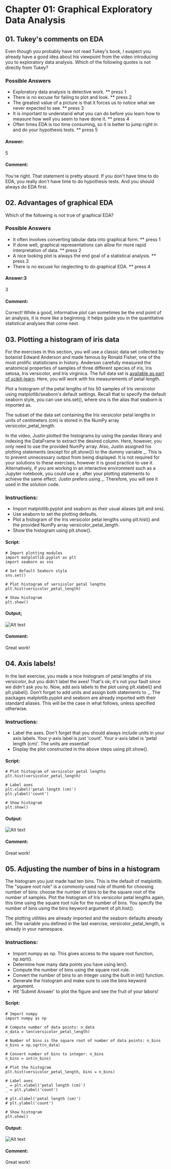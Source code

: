 # Chapter 01: Graphical Exploratory Data Analysis

## 01. Tukey's comments on EDA
Even though you probably have not read Tukey's book, I suspect you already have a good idea about his viewpoint from the video introducing you to exploratory data analysis. Which of the following quotes is not directly from Tukey?

### Possible Answers
* Exploratory data analysis is detective work.
** press 1
* There is no excuse for failing to plot and look.
** press 2
* The greatest value of a picture is that it forces us to notice what we never expected to see.
** press 3
* It is important to understand what you can do before you learn how to measure how well you seem to have done it.
** press 4
* Often times EDA is too time consuming, so it is better to jump right in and do your hypothesis tests.
** press 5

#### Answer:
5

#### Comment:
You're right. That statement is pretty absurd. If you don't have time to do EDA, you really don't have time to do hypothesis tests. And you should always do EDA first.

## 02. Advantages of graphical EDA
Which of the following is not true of graphical EDA?

### Possible Answers
* It often involves converting tabular data into graphical form.
** press 1
* If done well, graphical representations can allow for more rapid interpretation of data.
** press 2
* A nice looking plot is always the end goal of a statistical analysis.
** press 3
* There is no excuse for neglecting to do graphical EDA.
** press 4

#### Answer:3
3

#### Comment:
Correct! While a good, informative plot can sometimes be the end point of an analysis, it is more like a beginning: it helps guide you in the quantitative statistical analyses that come next.

## 03. Plotting a histogram of iris data
For the exercises in this section, you will use a classic data set collected by botanist Edward Anderson and made famous by Ronald Fisher, one of the most prolific statisticians in history. Anderson carefully measured the anatomical properties of samples of three different species of iris, Iris setosa, Iris versicolor, and Iris virginica. The full data set is <a href="http://scikit-learn.org/stable/modules/generated/sklearn.datasets.load_iris.html">available as part of scikit-learn</a>. Here, you will work with his measurements of petal length.

Plot a histogram of the petal lengths of his 50 samples of Iris versicolor using matplotlib/seaborn's default settings. Recall that to specify the default seaborn style, you can use sns.set(), where sns is the alias that seaborn is imported as.

The subset of the data set containing the Iris versicolor petal lengths in units of centimeters (cm) is stored in the NumPy array versicolor_petal_length.

In the video, Justin plotted the histograms by using the pandas library and indexing the DataFrame to extract the desired column. Here, however, you only need to use the provided NumPy array. Also, Justin assigned his plotting statements (except for plt.show()) to the dummy variable _. This is to prevent unnecessary output from being displayed. It is not required for your solutions to these exercises, however it is good practice to use it. Alternatively, if you are working in an interactive environment such as a Jupyter notebook, you could use a ; after your plotting statements to achieve the same effect. Justin prefers using _. Therefore, you will see it used in the solution code.

### Instructions:
* Import matplotlib.pyplot and seaborn as their usual aliases (plt and sns).
* Use seaborn to set the plotting defaults.
* Plot a histogram of the Iris versicolor petal lengths using plt.hist() and the provided NumPy array versicolor_petal_length.
* Show the histogram using plt.show().

#### Script:
```
# Import plotting modules
import matplotlib.pyplot as plt
import seaborn as sns

# Set default Seaborn style
sns.set()

# Plot histogram of versicolor petal lengths
plt.hist(versicolor_petal_length)

# Show histogram
plt.show()
```
#### Output;
![Alt text](./hist_versicolor.svg)

#### Comment:
Great work!

## 04. Axis labels!
In the last exercise, you made a nice histogram of petal lengths of Iris versicolor, but you didn't label the axes! That's ok; it's not your fault since we didn't ask you to. Now, add axis labels to the plot using plt.xlabel() and plt.ylabel(). Don't forget to add units and assign both statements to _. The packages matplotlib.pyplot and seaborn are already imported with their standard aliases. This will be the case in what follows, unless specified otherwise.

### Instructions:
* Label the axes. Don't forget that you should always include units in your axis labels. Your y-axis label is just 'count'. Your x-axis label is 'petal length (cm)'. The units are essential!
* Display the plot constructed in the above steps using plt.show().

#### Script:
```
# Plot histogram of versicolor petal lengths
plt.hist(versicolor_petal_length)

# Label axes
plt.xlabel('petal length (cm)')
plt.ylabel('count')

# Show histogram
plt.show()

```
#### Output:
![Alt text](./hist_label.svg)

#### Comment:
Great work!

## 05. Adjusting the number of bins in a histogram
The histogram you just made had ten bins. This is the default of matplotlib. The "square root rule" is a commonly-used rule of thumb for choosing number of bins: choose the number of bins to be the square root of the number of samples. Plot the histogram of Iris versicolor petal lengths again, this time using the square root rule for the number of bins. You specify the number of bins using the bins keyword argument of plt.hist().

The plotting utilities are already imported and the seaborn defaults already set. The variable you defined in the last exercise, versicolor_petal_length, is already in your namespace.

### Instructions:
* Import numpy as np. This gives access to the square root function, np.sqrt().
* Determine how many data points you have using len().
* Compute the number of bins using the square root rule.
* Convert the number of bins to an integer using the built in int() function.
* Generate the histogram and make sure to use the bins keyword argument.
* Hit 'Submit Answer' to plot the figure and see the fruit of your labors!

#### Script:
```
# Import numpy
import numpy as np

# Compute number of data points: n_data
n_data = len(versicolor_petal_length)

# Number of bins is the square root of number of data points: n_bins
n_bins = np.sqrt(n_data)

# Convert number of bins to integer: n_bins
n_bins = int(n_bins)

# Plot the histogram
plt.hist(versicolor_petal_length, bins = n_bins)

# Label axes
_ = plt.xlabel('petal length (cm)')
_ = plt.ylabel('count')

# plt.xlabel('petal length (cm)')
# plt.ylabel('count')

# Show histogram
plt.show()
```
#### Output:
![Alt text](./hist_versicolor_bins.svg)

#### Comment:
Great work!
